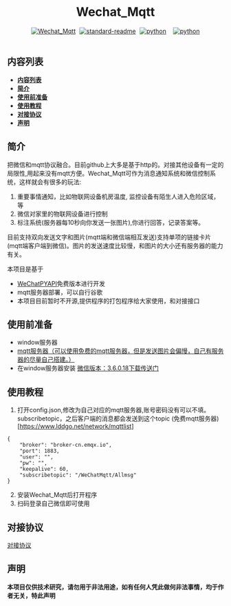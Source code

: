 **<h1 style="text-align: center;">Wechat_Mqtt</h1>**

<div style="display: flex; justify-content: center;">

  <span style="margin: 0 8px;">
    <a href="https://github.com/GeekFong/Wechat_Mqtt">
      <img src="https://badgen.net/badge/Wechat_Mqtt/v0.1/green" alt="Wechat_Mqtt">
    </a>
  </span>

  <span style="margin: 0 1px;">
    <a href="https://github.com/RichardLitt/standard-readme">
      <img src="https://img.shields.io/badge/readme%20style-standard-brightgreen.svg?style=flat-square" alt="standard-readme">
    </a>
  </span>

  <span style="margin: 0 8px;">
    <a href="https://www.python.org/">
      <img src="https://badgen.net/badge/python/3.8/blue" alt="python">
    </a>
  </span>

  <span style="margin: 0 8px;">
    <a href="https://github.com/mrsanshui/WeChatPYAPI">
      <img src="https://badgen.net/badge/WeChatPYAPI/免费版/blue" alt="python">
    </a>
  </span>

</div>


<br>

## **内容列表**
- [**内容列表**](#内容列表)
- [**简介**](#简介)
- [**使用前准备**](#使用前准备)
- [**使用教程**](#使用教程)
- [**对接协议**](#对接协议)
- [**声明**](#声明)

## **简介**
把微信和mqtt协议融合。目前github上大多是基于http的。对接其他设备有一定的局限性,用起来没有mqtt方便。Wechat_Mqtt可作为消息通知系统和微信控制系统，这样就会有很多的玩法:

1. 重要事情通知，比如物联网设备机房温度, 监控设备有陌生人进入危险区域，等
2. 微信对家里的物联网设备进行控制
3. 标注系统(服务器每10秒向你发送一张图片),你进行回答，记录答案等。

目前支持双向发送文字和图片(mqtt端和微信端相互发送)支持单项的链接卡片(mqtt端客户端到微信)。图片的发送速度比较慢，和图片的大小还有服务器的能力有关。

本项目是基于
- [WeChatPYAPI](https://github.com/mrsanshui/WeChatPYAPI)免费版本进行开发
- mqtt服务器部署，可以自行谷歌
- 本项目目前暂时不开源,提供程序的打包程序给大家使用，和对接接口


## **使用前准备**
- window服务器
- [mqtt服务器（可以使用免费的mqtt服务器，但是发送图片会偏慢，自己有服务器的尽量自己搭建。）](https://www.lddgo.net/network/mqttlist)
- 在window服务器安装 [微信版本：3.6.0.18下载传送门](https://geekfong.cn/?p=46)


## **使用教程**
1. 打开config.json,修改为自己对应的mqtt服务器,账号密码没有可以不填。subscribetopic，之后客户端的消息都会发送到这个topic
(免费mqtt服务器)[https://www.lddgo.net/network/mqttlist]
```
{
    "broker": "broker-cn.emqx.io",
    "port": 1883,
    "user": "",
    "pw": "",
    "keepalive": 60,    
    "subscribetopic": "/WeChatMqtt/Allmsg"
}
```
2. 安装Wechat_Mqtt后打开程序
3. 扫码登录自己微信即可使用


## **对接协议**
[对接协议](./doc.md)



## **声明**
 **本项目仅供技术研究，请勿用于非法用途，如有任何人凭此做何非法事情，均于作者无关，特此声明**



